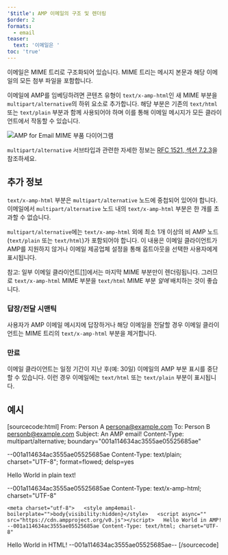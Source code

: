 ```yaml
---
'$title': AMP 이메일의 구조 및 렌더링
$order: 2
formats:
  - email
teaser:
  text: '이메일은 '
toc: 'true'
---
```


<!--
This file is imported from https://github.com/ampproject/amphtml/blob/master/spec/email/amp-email-structure.md.
Please do not change this file.
If you have found a bug or an issue please
have a look and request a pull request there.
-->

<!---
Copyright 2018 The AMP HTML Authors. All Rights Reserved.

Licensed under the Apache License, Version 2.0 (the "License");
you may not use this file except in compliance with the License.
You may obtain a copy of the License at

      http://www.apache.org/licenses/LICENSE-2.0

Unless required by applicable law or agreed to in writing, software
distributed under the License is distributed on an "AS-IS" BASIS,
WITHOUT WARRANTIES OR CONDITIONS OF ANY KIND, either express or implied.
See the License for the specific language governing permissions and
limitations under the License.
-->

이메일은 MIME 트리로 구조화되어 있습니다. MIME 트리는 메시지 본문과 해당 이메일의 모든 첨부 파일을 포함합니다.

이메일에 AMP를 임베딩하려면 콘텐츠 유형이 `text/x-amp-html`인 새 MIME 부분을 `multipart/alternative`의 하위 요소로 추가합니다. 해당 부분은 기존의 `text/html` 또는 `text/plain` 부분과 함께 사용되어야 하며 이를 통해 이메일 메시지가 모든 클라이언트에서 작동할 수 있습니다.

<amp-img alt="AMP for Email MIME Parts Diagram" layout="responsive" width="752" height="246" src="https://github.com/ampproject/amphtml/raw/master/spec/img/amp-email-mime-parts.png"><noscript data-md-type="raw_html" data-segment-id="12596198"><img data-md-type="raw_html" alt="AMP for Email MIME 부품 다이어그램" src="../img/amp-email-mime-parts.png"></noscript></amp-img>

`multipart/alternative` 서브타입과 관련한 자세한 정보는 [RFC 1521, 섹션 7.2.3](https://tools.ietf.org/html/rfc1521#section-7.2.3)을 참조하세요.

## 추가 정보 <a name="additional-information"></a>

`text/x-amp-html` 부분은 `multipart/alternative` 노드에 중첩되어 있어야 합니다. 이메일에서 `multipart/alternative` 노드 내의 `text/x-amp-html` 부분은 한 개를 초과할 수 없습니다.

`multipart/alternative`에는 `text/x-amp-html` 외에 최소 1개 이상의 비 AMP 노드 (`text/plain` 또는 `text/html`)가 포함되어야 합니다. 이 내용은 이메일 클라이언트가 AMP를 지원하지 않거나 이메일 제공업체 설정을 통해 옵트아웃을 선택한 사용자에게 표시됩니다.

참고: 일부 이메일 클라이언트[[1]](https://openradar.appspot.com/radar?id=6054696888303616)에서는 마지막 MIME 부분만이 렌더링됩니다. 그러므로 `text/x-amp-html` MIME 부분을 <code>text/html</code> MIME 부분 <em>앞에</em> 배치하는 것이 좋습니다.

### 답장/전달 시맨틱 <a name="replyingforwarding-semantics"></a>

사용자가 AMP 이메일 메시지에 답장하거나 해당 이메일을 전달할 경우 이메일 클라이언트는 MIME 트리의 `text/x-amp-html` 부분을 제거합니다.

### 만료 <a name="expiry"></a>

이메일 클라이언트는 일정 기간이 지난 후(예: 30일) 이메일의 AMP 부분 표시를 중단할 수 있습니다. 이런 경우 이메일에는 `text/html` 또는 `text/plain` 부분이 표시됩니다.

## 예시 <a name="example"></a>

<!-- prettier-ignore-start -->

[sourcecode:html] From:  Person A [persona@example.com](mailto:persona@example.com) To: Person B [personb@example.com](mailto:personb@example.com) Subject: An AMP email! Content-Type: multipart/alternative; boundary="001a114634ac3555ae05525685ae"

--001a114634ac3555ae05525685ae Content-Type: text/plain; charset="UTF-8"; format=flowed; delsp=yes

Hello World in plain text!

--001a114634ac3555ae05525685ae Content-Type: text/x-amp-html; charset="UTF-8"

<!doctype html>

    <meta charset="utf-8">   <style amp4email-boilerplate="">body{visibility:hidden}</style>   <script async="" src="https://cdn.ampproject.org/v0.js"></script>   Hello World in AMP!   --001a114634ac3555ae05525685ae Content-Type: text/html; charset="UTF-8"

<span>Hello World in HTML!</span> --001a114634ac3555ae05525685ae-- [/sourcecode]

<!-- prettier-ignore-end -->
